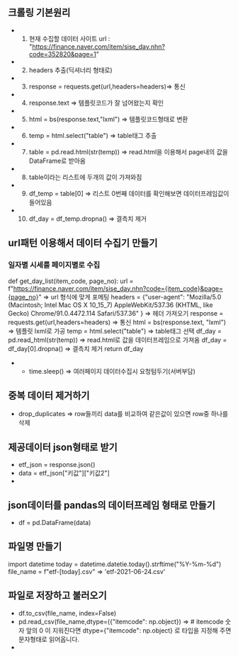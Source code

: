 ## 크롤링 기본원리
- 1. 현재 수집할 데이터 사이트 url : "https://finance.naver.com/item/sise_day.nhn?code=352820&page=1"
- 2. headers 추출(딕셔너리 형태로)
- 3. response = requests.get(url,headers=headers)=> 통신
- 4. response.text => 템플릿코드가 잘 넘어왔는지 확인
- 5. html = bs(response.text,"lxml") => 템플릿코드형태로 변환
- 6. temp = html.select("table") => table태그 추출
- 7. table = pd.read.html(str(temp)) => read.html을 이용해서 page내의 값을 DataFrame로 받아옴
- 8. table이라는 리스트에 두개의 값이 가져와짐
- 9. df_temp = table[0] => 리스트 0번째 데이터를 확인해보면 데이터프레임값이 들어있음
- 10. df_day = df_temp.dropna() => 결측치 제거

## url패턴 이용해서 데이터 수집기 만들기
### 일자별 시세를 페이지별로 수집
def get_day_list(item_code, page_no):
    url = f"https://finance.naver.com/item/sise_day.nhn?code={item_code}&page={page_no}" => url 형식에 맞게 포메팅
    headers = {"user-agent": "Mozilla/5.0 (Macintosh; Intel Mac OS X 10_15_7) AppleWebKit/537.36 (KHTML, like Gecko) Chrome/91.0.4472.114 Safari/537.36"
} => 헤더 가져오기
    response = requests.get(url,headers=headers) => 통신
    html = bs(response.text, "lxml") => 템플릿 lxml로 가공
    temp = html.select("table") => table태그 선택
    df_day = pd.read_html(str(temp)) => read.html로 값을 데이터프레임으로 가져옴
    df_day = df_day[0].dropna() => 결측치 제거
    return df_day
 - * time.sleep() => 여러페이지 데이터수집시 요청텀두기(서버부담)
 
 ## 중복 데이터 제거하기
 - drop_duplicates => row들끼리 data를 비교하여 같은값이 있으면 row중 하나를 삭제
 
 ## 제공데이터 json형태로 받기
 - etf_json = response.json()
 - data = etf_json["키값"]["키값2"]
 - 
 ## json데이터를 pandas의 데이터프레임 형태로 만들기
 - df = pd.DataFrame(data)

 ## 파일명 만들기
 import datetime
 today = datetime.datetie.today().strftime("%Y-%m-%d")
 file_name = f"etf-[today].csv" => 'etf-2021-06-24.csv'
 
 ## 파일로 저장하고 불러오기
 -  df.to_csv(file_name, index=False)
 -  pd.read_csv(file_name,dtype=({"itemcode": np.object}) => # itemcode 숫자 앞의 0 이 지워진다면 dtype={"itemcode": np.object} 로 타입을 지정해 주면 문자형태로 읽어옵니다.
 -  
